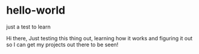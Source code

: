 # hello-world
just a test to learn

Hi there,
 Just testing this thing out, learning how it works and figuring it out so I can get my projects out there to be seen!
